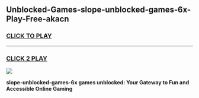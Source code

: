 
## Unblocked-Games-slope-unblocked-games-6x-Play-Free-akacn
<h3>
<a href="https://premium76.site?title=slope-unblocked-games-6x&ref=18A1">CLICK TO PLAY</a></h3>
<hr>

<h3>
<a href="https://premium76.site?title=slope-unblocked-games-6x&ref=18A1">CLICK 2 PLAY</a>
  
</h3>

<a href="https://premium76.site?title=slope-unblocked-games-6x&ref=18A1"><img src="https://clearcache.store/games.png"></a>


**slope-unblocked-games-6x games unblocked: Your Gateway to Fun and Accessible Online Gaming**
